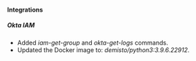 #### Integrations
##### Okta IAM
- Added *iam-get-group* and *okta-get-logs* commands.
- Updated the Docker image to: *demisto/python3:3.9.6.22912*.
